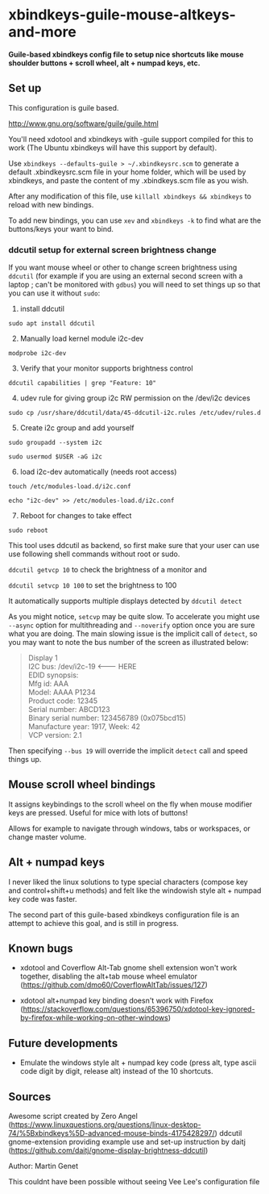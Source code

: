# xbindkeys-guile-mouse-altkeys-and-more

**Guile-based xbindkeys config file to setup nice shortcuts like mouse shoulder buttons + scroll wheel, alt + numpad keys, etc.**

## Set up

This configuration is guile based.

http://www.gnu.org/software/guile/guile.html

You'll need xdotool and xbindkeys with -guile support compiled for this to work (The Ubuntu xbindkeys will have this support by default).

Use `xbindkeys --defaults-guile > ~/.xbindkeysrc.scm` to generate a default .xbindkeysrc.scm file in your home folder, which will be used by xbindkeys, and paste the content of my .xbindkeys.scm file as you wish.

After any modification of this file, use `killall xbindkeys && xbindkeys` to reload with new bindings.

To add new bindings, you can use `xev` and `xbindkeys -k` to find what are the buttons/keys your want to bind.

### ddcutil setup for external screen brightness change

If you want mouse wheel or other to change screen brightness using `ddcutil` (for example if you are using an external second screen with a laptop ; can't be monitored with `gdbus`) you will need to set things up so that you can use it without `sudo`:

1. install ddcutil

```
sudo apt install ddcutil
```

2. Manually load kernel module i2c-dev

```
modprobe i2c-dev
```

3. Verify that your monitor supports brightness control

```
ddcutil capabilities | grep "Feature: 10"
```

4. udev rule for giving group i2c RW permission on the /dev/i2c devices

```
sudo cp /usr/share/ddcutil/data/45-ddcutil-i2c.rules /etc/udev/rules.d
```

5. Create i2c group and add yourself

```
sudo groupadd --system i2c

sudo usermod $USER -aG i2c
```

6. load i2c-dev automatically (needs root access)

```
touch /etc/modules-load.d/i2c.conf

echo "i2c-dev" >> /etc/modules-load.d/i2c.conf
```

7. Reboot for changes to take effect

```
sudo reboot
```

This tool uses ddcutil as backend, so first make sure that your user can use use following shell commands without root or sudo.

`ddcutil getvcp 10` to check the brightness of a monitor and

`ddcutil setvcp 10 100` to set the brightness to 100

It automatically supports multiple displays detected by `ddcutil detect`

As you might notice, `setcvp` may be quite slow.
To accelerate you might use `--async` option for multithreading and `--noverify` option once you are sure what you are doing.
The main slowing issue is the implicit call of `detect`, so you may want to note the bus number of the screen as illustrated below:

> Display 1 \
>    I2C bus:  /dev/i2c-19 <--- HERE \
>    EDID synopsis: \
>       Mfg id:               AAA \
>       Model:                AAAA P1234 \
>       Product code:         12345 \
>       Serial number:        ABCD123 \
>       Binary serial number: 123456789 (0x075bcd15) \
>       Manufacture year:     1917,  Week: 42 \
>    VCP version:         2.1 

Then specifying ``--bus 19`` will override the implicit `detect` call and speed things up.

## Mouse scroll wheel bindings

It assigns keybindings to the scroll wheel on the fly when mouse modifier keys are pressed. Useful for mice with lots of buttons!

Allows for example to navigate through windows, tabs or workspaces, or change master volume.

## Alt + numpad keys 

I never liked the linux solutions to type special characters (compose key and control+shift+u methods) and felt like the windowish style alt + numpad key code was faster.

The second part of this guile-based xbindkeys configuration file is an attempt to achieve this goal, and is still in progress.

## Known bugs

* xdotool and Coverflow Alt-Tab gnome shell extension won't work together, disabling the alt+tab mouse wheel emulator (https://github.com/dmo60/CoverflowAltTab/issues/127)

* xdotool alt+numpad key binding doesn't work with Firefox (https://stackoverflow.com/questions/65396750/xdotool-key-ignored-by-firefox-while-working-on-other-windows)

## Future developments

* Emulate the windows style alt + numpad key code (press alt, type ascii code digit by digit, release alt) instead of the 10 shortcuts.

## Sources

Awesome script created by Zero Angel (https://www.linuxquestions.org/questions/linux-desktop-74/%5Bxbindkeys%5D-advanced-mouse-binds-4175428297/)
ddcutil gnome-extension providing example use and set-up instruction by daitj (https://github.com/daitj/gnome-display-brightness-ddcutil)

Author: Martin Genet

This couldnt have been possible without seeing Vee Lee's configuration file

